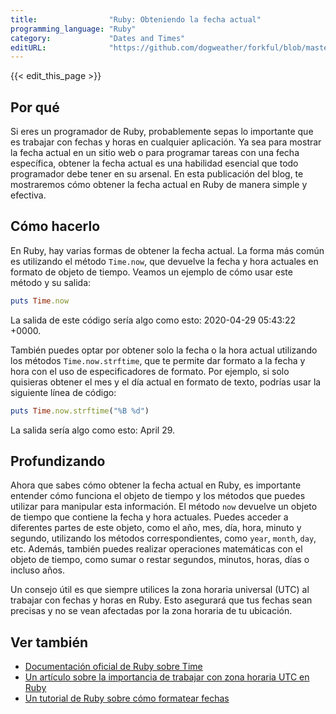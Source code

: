 ```yaml
---
title:                "Ruby: Obteniendo la fecha actual"
programming_language: "Ruby"
category:             "Dates and Times"
editURL:              "https://github.com/dogweather/forkful/blob/master/content/es/ruby/getting-the-current-date.md"
---
```


{{< edit_this_page >}}

## Por qué

Si eres un programador de Ruby, probablemente sepas lo importante que es trabajar con fechas y horas en cualquier aplicación. Ya sea para mostrar la fecha actual en un sitio web o para programar tareas con una fecha específica, obtener la fecha actual es una habilidad esencial que todo programador debe tener en su arsenal. En esta publicación del blog, te mostraremos cómo obtener la fecha actual en Ruby de manera simple y efectiva.

## Cómo hacerlo

En Ruby, hay varias formas de obtener la fecha actual. La forma más común es utilizando el método `Time.now`, que devuelve la fecha y hora actuales en formato de objeto de tiempo. Veamos un ejemplo de cómo usar este método y su salida:

```Ruby
puts Time.now
```

La salida de este código sería algo como esto: 2020-04-29 05:43:22 +0000.

También puedes optar por obtener solo la fecha o la hora actual utilizando los métodos `Time.now.strftime`, que te permite dar formato a la fecha y hora con el uso de especificadores de formato. Por ejemplo, si solo quisieras obtener el mes y el día actual en formato de texto, podrías usar la siguiente línea de código:

```ruby
puts Time.now.strftime("%B %d")
```

La salida sería algo como esto: April 29.

## Profundizando

Ahora que sabes cómo obtener la fecha actual en Ruby, es importante entender cómo funciona el objeto de tiempo y los métodos que puedes utilizar para manipular esta información. El método `now` devuelve un objeto de tiempo que contiene la fecha y hora actuales. Puedes acceder a diferentes partes de este objeto, como el año, mes, día, hora, minuto y segundo, utilizando los métodos correspondientes, como `year`, `month`, `day`, etc. Además, también puedes realizar operaciones matemáticas con el objeto de tiempo, como sumar o restar segundos, minutos, horas, días o incluso años.

Un consejo útil es que siempre utilices la zona horaria universal (UTC) al trabajar con fechas y horas en Ruby. Esto asegurará que tus fechas sean precisas y no se vean afectadas por la zona horaria de tu ubicación.

## Ver también

- [Documentación oficial de Ruby sobre Time](https://ruby-doc.org/core-2.7.1/Time.html)
- [Un artículo sobre la importancia de trabajar con zona horaria UTC en Ruby](https://blog.pragmaticengineer.com/ruby-time/)
- [Un tutorial de Ruby sobre cómo formatear fechas](https://www.digitalocean.com/community/tutorials/how-to-format-date-and-time-in-ruby)